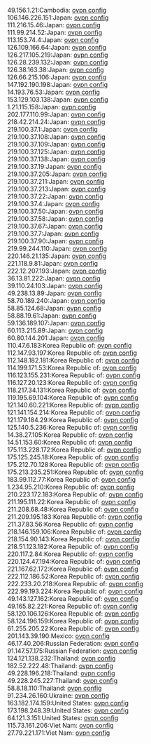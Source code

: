 49.156.1.21:Cambodia: [ovpn config](vpn/49_156_1_21.ovpn)  
106.146.226.151:Japan: [ovpn config](vpn/106_146_226_151.ovpn)  
111.216.15.46:Japan: [ovpn config](vpn/111_216_15_46.ovpn)  
111.99.214.52:Japan: [ovpn config](vpn/111_99_214_52.ovpn)  
113.153.74.4:Japan: [ovpn config](vpn/113_153_74_4.ovpn)  
126.109.166.64:Japan: [ovpn config](vpn/126_109_166_64.ovpn)  
126.217.105.219:Japan: [ovpn config](vpn/126_217_105_219.ovpn)  
126.28.239.132:Japan: [ovpn config](vpn/126_28_239_132.ovpn)  
126.38.163.38:Japan: [ovpn config](vpn/126_38_163_38.ovpn)  
126.66.215.106:Japan: [ovpn config](vpn/126_66_215_106.ovpn)  
147.192.190.198:Japan: [ovpn config](vpn/147_192_190_198.ovpn)  
14.193.76.53:Japan: [ovpn config](vpn/14_193_76_53.ovpn)  
153.129.103.138:Japan: [ovpn config](vpn/153_129_103_138.ovpn)  
1.21.115.158:Japan: [ovpn config](vpn/1_21_115_158.ovpn)  
202.177.110.99:Japan: [ovpn config](vpn/202_177_110_99.ovpn)  
218.42.214.24:Japan: [ovpn config](vpn/218_42_214_24.ovpn)  
219.100.37.1:Japan: [ovpn config](vpn/219_100_37_1.ovpn)  
219.100.37.108:Japan: [ovpn config](vpn/219_100_37_108.ovpn)  
219.100.37.109:Japan: [ovpn config](vpn/219_100_37_109.ovpn)  
219.100.37.125:Japan: [ovpn config](vpn/219_100_37_125.ovpn)  
219.100.37.138:Japan: [ovpn config](vpn/219_100_37_138.ovpn)  
219.100.37.19:Japan: [ovpn config](vpn/219_100_37_19.ovpn)  
219.100.37.205:Japan: [ovpn config](vpn/219_100_37_205.ovpn)  
219.100.37.211:Japan: [ovpn config](vpn/219_100_37_211.ovpn)  
219.100.37.213:Japan: [ovpn config](vpn/219_100_37_213.ovpn)  
219.100.37.22:Japan: [ovpn config](vpn/219_100_37_22.ovpn)  
219.100.37.4:Japan: [ovpn config](vpn/219_100_37_4.ovpn)  
219.100.37.50:Japan: [ovpn config](vpn/219_100_37_50.ovpn)  
219.100.37.58:Japan: [ovpn config](vpn/219_100_37_58.ovpn)  
219.100.37.67:Japan: [ovpn config](vpn/219_100_37_67.ovpn)  
219.100.37.7:Japan: [ovpn config](vpn/219_100_37_7.ovpn)  
219.100.37.90:Japan: [ovpn config](vpn/219_100_37_90.ovpn)  
219.99.244.110:Japan: [ovpn config](vpn/219_99_244_110.ovpn)  
220.146.21.135:Japan: [ovpn config](vpn/220_146_21_135.ovpn)  
221.118.9.81:Japan: [ovpn config](vpn/221_118_9_81.ovpn)  
222.12.207.193:Japan: [ovpn config](vpn/222_12_207_193.ovpn)  
36.13.81.222:Japan: [ovpn config](vpn/36_13_81_222.ovpn)  
39.110.24.103:Japan: [ovpn config](vpn/39_110_24_103.ovpn)  
49.238.13.89:Japan: [ovpn config](vpn/49_238_13_89.ovpn)  
58.70.189.240:Japan: [ovpn config](vpn/58_70_189_240.ovpn)  
58.85.124.68:Japan: [ovpn config](vpn/58_85_124_68.ovpn)  
58.88.19.61:Japan: [ovpn config](vpn/58_88_19_61.ovpn)  
59.136.189.107:Japan: [ovpn config](vpn/59_136_189_107.ovpn)  
60.113.215.89:Japan: [ovpn config](vpn/60_113_215_89.ovpn)  
60.80.144.201:Japan: [ovpn config](vpn/60_80_144_201.ovpn)  
110.47.6.183:Korea Republic of: [ovpn config](vpn/110_47_6_183.ovpn)  
112.147.93.197:Korea Republic of: [ovpn config](vpn/112_147_93_197.ovpn)  
112.148.182.181:Korea Republic of: [ovpn config](vpn/112_148_182_181.ovpn)  
114.199.171.53:Korea Republic of: [ovpn config](vpn/114_199_171_53.ovpn)  
116.123.155.231:Korea Republic of: [ovpn config](vpn/116_123_155_231.ovpn)  
116.127.20.123:Korea Republic of: [ovpn config](vpn/116_127_20_123.ovpn)  
118.217.34.131:Korea Republic of: [ovpn config](vpn/118_217_34_131.ovpn)  
119.195.69.104:Korea Republic of: [ovpn config](vpn/119_195_69_104.ovpn)  
121.140.60.221:Korea Republic of: [ovpn config](vpn/121_140_60_221.ovpn)  
121.141.154.214:Korea Republic of: [ovpn config](vpn/121_141_154_214.ovpn)  
121.179.184.29:Korea Republic of: [ovpn config](vpn/121_179_184_29.ovpn)  
125.140.5.236:Korea Republic of: [ovpn config](vpn/125_140_5_236.ovpn)  
14.38.27.105:Korea Republic of: [ovpn config](vpn/14_38_27_105.ovpn)  
14.51.153.60:Korea Republic of: [ovpn config](vpn/14_51_153_60.ovpn)  
175.113.228.172:Korea Republic of: [ovpn config](vpn/175_113_228_172.ovpn)  
175.125.245.18:Korea Republic of: [ovpn config](vpn/175_125_245_18.ovpn)  
175.212.70.128:Korea Republic of: [ovpn config](vpn/175_212_70_128.ovpn)  
175.213.235.251:Korea Republic of: [ovpn config](vpn/175_213_235_251.ovpn)  
183.99.112.77:Korea Republic of: [ovpn config](vpn/183_99_112_77.ovpn)  
1.234.95.210:Korea Republic of: [ovpn config](vpn/1_234_95_210.ovpn)  
210.223.172.183:Korea Republic of: [ovpn config](vpn/210_223_172_183.ovpn)  
211.195.111.22:Korea Republic of: [ovpn config](vpn/211_195_111_22.ovpn)  
211.208.68.48:Korea Republic of: [ovpn config](vpn/211_208_68_48.ovpn)  
211.209.195.183:Korea Republic of: [ovpn config](vpn/211_209_195_183.ovpn)  
211.37.83.56:Korea Republic of: [ovpn config](vpn/211_37_83_56.ovpn)  
218.146.159.106:Korea Republic of: [ovpn config](vpn/218_146_159_106.ovpn)  
218.154.90.143:Korea Republic of: [ovpn config](vpn/218_154_90_143.ovpn)  
218.51.123.182:Korea Republic of: [ovpn config](vpn/218_51_123_182.ovpn)  
220.117.2.84:Korea Republic of: [ovpn config](vpn/220_117_2_84.ovpn)  
220.124.47.194:Korea Republic of: [ovpn config](vpn/220_124_47_194.ovpn)  
221.167.62.172:Korea Republic of: [ovpn config](vpn/221_167_62_172.ovpn)  
222.112.186.52:Korea Republic of: [ovpn config](vpn/222_112_186_52.ovpn)  
222.233.20.218:Korea Republic of: [ovpn config](vpn/222_233_20_218.ovpn)  
222.99.193.224:Korea Republic of: [ovpn config](vpn/222_99_193_224.ovpn)  
49.143.127.162:Korea Republic of: [ovpn config](vpn/49_143_127_162.ovpn)  
49.165.82.221:Korea Republic of: [ovpn config](vpn/49_165_82_221.ovpn)  
58.120.106.126:Korea Republic of: [ovpn config](vpn/58_120_106_126.ovpn)  
58.124.196.159:Korea Republic of: [ovpn config](vpn/58_124_196_159.ovpn)  
61.255.205.22:Korea Republic of: [ovpn config](vpn/61_255_205_22.ovpn)  
201.143.39.190:Mexico: [ovpn config](vpn/201_143_39_190.ovpn)  
46.17.40.206:Russian Federation: [ovpn config](vpn/46_17_40_206.ovpn)  
91.147.57.175:Russian Federation: [ovpn config](vpn/91_147_57_175.ovpn)  
124.121.138.232:Thailand: [ovpn config](vpn/124_121_138_232.ovpn)  
182.52.222.48:Thailand: [ovpn config](vpn/182_52_222_48.ovpn)  
49.228.196.218:Thailand: [ovpn config](vpn/49_228_196_218.ovpn)  
49.228.245.227:Thailand: [ovpn config](vpn/49_228_245_227.ovpn)  
58.8.18.110:Thailand: [ovpn config](vpn/58_8_18_110.ovpn)  
91.234.26.160:Ukraine: [ovpn config](vpn/91_234_26_160.ovpn)  
163.182.174.159:United States: [ovpn config](vpn/163_182_174_159.ovpn)  
173.198.248.39:United States: [ovpn config](vpn/173_198_248_39.ovpn)  
64.121.3.151:United States: [ovpn config](vpn/64_121_3_151.ovpn)  
115.73.161.206:Viet Nam: [ovpn config](vpn/115_73_161_206.ovpn)  
27.79.221.171:Viet Nam: [ovpn config](vpn/27_79_221_171.ovpn)  

